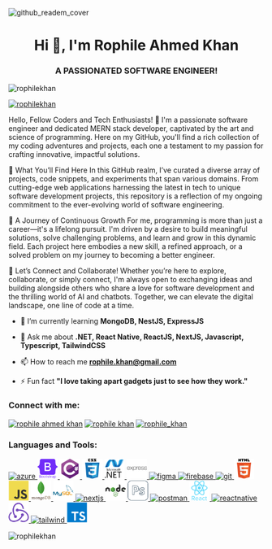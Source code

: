 
![github_readem_cover](https://github.com/user-attachments/assets/fcd6eda9-84c4-4d7b-97ea-edd073d817b3)


<h1 align="center">Hi 👋, I'm Rophile Ahmed Khan</h1>
<h3 align="center">A PASSIONATED SOFTWARE ENGINEER!</h3>

<p align="left"> <img src="https://komarev.com/ghpvc/?username=rophilekhan&label=Profile%20views&color=0e75b6&style=flat" alt="rophilekhan" /> </p>

<p align="left"> <a href="https://twitter.com/rophilekhan" target="blank"><img src="https://img.shields.io/twitter/follow/rophilekhan?logo=twitter&style=for-the-badge" alt="rophilekhan" /></a> </p>

Hello, Fellow Coders and Tech Enthusiasts! 👋
I'm a passionate software engineer and dedicated MERN stack developer, captivated by the art and science of programming. Here on my GitHub, you'll find a rich collection of my coding adventures and projects, each one a testament to my passion for crafting innovative, impactful solutions.

🌟 What You’ll Find Here
In this GitHub realm, I’ve curated a diverse array of projects, code snippets, and experiments that span various domains. From cutting-edge web applications harnessing the latest in tech to unique software development projects, this repository is a reflection of my ongoing commitment to the ever-evolving world of software engineering.

🌱 A Journey of Continuous Growth
For me, programming is more than just a career—it's a lifelong pursuit. I'm driven by a desire to build meaningful solutions, solve challenging problems, and learn and grow in this dynamic field. Each project here embodies a new skill, a refined approach, or a solved problem on my journey to becoming a better engineer.

🤝 Let’s Connect and Collaborate!
Whether you’re here to explore, collaborate, or simply connect, I'm always open to exchanging ideas and building alongside others who share a love for software development and the thrilling world of AI and chatbots. Together, we can elevate the digital landscape, one line of code at a time.



- 🌱 I’m currently learning **MongoDB, NestJS, ExpressJS**

- 💬 Ask me about **.NET, React Native, ReactJS, NextJS, Javascript, Typescript, TailwindCSS**

- 📫 How to reach me **rophile.khan@gmail.com**

- ⚡ Fun fact **"I love taking apart gadgets just to see how they work."**

<h3 align="left">Connect with me:</h3>
<p align="left">
<a href="https://linkedin.com/in/rophile-ahmed-khan-3aa400229" target="blank"><img align="center" src="https://raw.githubusercontent.com/rahuldkjain/github-profile-readme-generator/master/src/images/icons/Social/linked-in-alt.svg" alt="rophile ahmed khan" height="30" width="40" /></a>
<a href="https://fb.com/100073433437092" target="blank"><img align="center" src="https://raw.githubusercontent.com/rahuldkjain/github-profile-readme-generator/master/src/images/icons/Social/facebook.svg" alt="rophile khan" height="30" width="40" /></a>
<a href="https://instagram.com/rophile_khan" target="blank"><img align="center" src="https://raw.githubusercontent.com/rahuldkjain/github-profile-readme-generator/master/src/images/icons/Social/instagram.svg" alt="rophile_khan" height="30" width="40" /></a>
</p>

<h3 align="left">Languages and Tools:</h3>
<p align="left"> <a href="https://azure.microsoft.com/en-in/" target="_blank" rel="noreferrer"> <img src="https://www.vectorlogo.zone/logos/microsoft_azure/microsoft_azure-icon.svg" alt="azure" width="40" height="40"/> </a> <a href="https://getbootstrap.com" target="_blank" rel="noreferrer"> <img src="https://raw.githubusercontent.com/devicons/devicon/master/icons/bootstrap/bootstrap-plain-wordmark.svg" alt="bootstrap" width="40" height="40"/> </a> <a href="https://www.w3schools.com/cs/" target="_blank" rel="noreferrer"> <img src="https://raw.githubusercontent.com/devicons/devicon/master/icons/csharp/csharp-original.svg" alt="csharp" width="40" height="40"/> </a> <a href="https://www.w3schools.com/css/" target="_blank" rel="noreferrer"> <img src="https://raw.githubusercontent.com/devicons/devicon/master/icons/css3/css3-original-wordmark.svg" alt="css3" width="40" height="40"/> </a> <a href="https://dotnet.microsoft.com/" target="_blank" rel="noreferrer"> <img src="https://raw.githubusercontent.com/devicons/devicon/master/icons/dot-net/dot-net-original-wordmark.svg" alt="dotnet" width="40" height="40"/> </a> <a href="https://expressjs.com" target="_blank" rel="noreferrer"> <img src="https://raw.githubusercontent.com/devicons/devicon/master/icons/express/express-original-wordmark.svg" alt="express" width="40" height="40"/> </a> <a href="https://www.figma.com/" target="_blank" rel="noreferrer"> <img src="https://www.vectorlogo.zone/logos/figma/figma-icon.svg" alt="figma" width="40" height="40"/> </a> <a href="https://firebase.google.com/" target="_blank" rel="noreferrer"> <img src="https://www.vectorlogo.zone/logos/firebase/firebase-icon.svg" alt="firebase" width="40" height="40"/> </a> <a href="https://git-scm.com/" target="_blank" rel="noreferrer"> <img src="https://www.vectorlogo.zone/logos/git-scm/git-scm-icon.svg" alt="git" width="40" height="40"/> </a> <a href="https://www.w3.org/html/" target="_blank" rel="noreferrer"> <img src="https://raw.githubusercontent.com/devicons/devicon/master/icons/html5/html5-original-wordmark.svg" alt="html5" width="40" height="40"/> </a> <a href="https://developer.mozilla.org/en-US/docs/Web/JavaScript" target="_blank" rel="noreferrer"> <img src="https://raw.githubusercontent.com/devicons/devicon/master/icons/javascript/javascript-original.svg" alt="javascript" width="40" height="40"/> </a> <a href="https://www.mongodb.com/" target="_blank" rel="noreferrer"> <img src="https://raw.githubusercontent.com/devicons/devicon/master/icons/mongodb/mongodb-original-wordmark.svg" alt="mongodb" width="40" height="40"/> </a> <a href="https://www.mysql.com/" target="_blank" rel="noreferrer"> <img src="https://raw.githubusercontent.com/devicons/devicon/master/icons/mysql/mysql-original-wordmark.svg" alt="mysql" width="40" height="40"/> </a> <a href="https://nextjs.org/" target="_blank" rel="noreferrer"> <img src="https://cdn.worldvectorlogo.com/logos/nextjs-2.svg" alt="nextjs" width="40" height="40"/> </a> <a href="https://nodejs.org" target="_blank" rel="noreferrer"> <img src="https://raw.githubusercontent.com/devicons/devicon/master/icons/nodejs/nodejs-original-wordmark.svg" alt="nodejs" width="40" height="40"/> </a> <a href="https://www.photoshop.com/en" target="_blank" rel="noreferrer"> <img src="https://raw.githubusercontent.com/devicons/devicon/master/icons/photoshop/photoshop-line.svg" alt="photoshop" width="40" height="40"/> </a> <a href="https://postman.com" target="_blank" rel="noreferrer"> <img src="https://www.vectorlogo.zone/logos/getpostman/getpostman-icon.svg" alt="postman" width="40" height="40"/> </a> <a href="https://reactjs.org/" target="_blank" rel="noreferrer"> <img src="https://raw.githubusercontent.com/devicons/devicon/master/icons/react/react-original-wordmark.svg" alt="react" width="40" height="40"/> </a> <a href="https://reactnative.dev/" target="_blank" rel="noreferrer"> <img src="https://reactnative.dev/img/header_logo.svg" alt="reactnative" width="40" height="40"/> </a> <a href="https://redux.js.org" target="_blank" rel="noreferrer"> <img src="https://raw.githubusercontent.com/devicons/devicon/master/icons/redux/redux-original.svg" alt="redux" width="40" height="40"/> </a> <a href="https://tailwindcss.com/" target="_blank" rel="noreferrer"> <img src="https://www.vectorlogo.zone/logos/tailwindcss/tailwindcss-icon.svg" alt="tailwind" width="40" height="40"/> </a> <a href="https://www.typescriptlang.org/" target="_blank" rel="noreferrer"> <img src="https://raw.githubusercontent.com/devicons/devicon/master/icons/typescript/typescript-original.svg" alt="typescript" width="40" height="40"/> </a> </p>

<p><img align="center" src="https://github-readme-streak-stats.herokuapp.com/?user=rophilekhan&" alt="rophilekhan" /></p>

